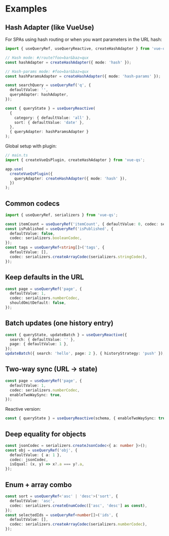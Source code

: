 # Examples

## Hash Adapter (like VueUse)

For SPAs using hash routing or when you want parameters in the URL hash:

```ts
import { useQueryRef, useQueryReactive, createHashAdapter } from 'vue-qs';

// Hash mode: #/route?foo=bar&baz=qux
const hashAdapter = createHashAdapter({ mode: 'hash' });

// Hash-params mode: #foo=bar&baz=qux
const hashParamsAdapter = createHashAdapter({ mode: 'hash-params' });

const searchQuery = useQueryRef('q', {
  defaultValue: '',
  queryAdapter: hashAdapter,
});

const { queryState } = useQueryReactive(
  {
    category: { defaultValue: 'all' },
    sort: { defaultValue: 'date' },
  },
  { queryAdapter: hashParamsAdapter }
);
```

Global setup with plugin:

```ts
// main.ts
import { createVueQsPlugin, createHashAdapter } from 'vue-qs';

app.use(
  createVueQsPlugin({
    queryAdapter: createHashAdapter({ mode: 'hash' }),
  })
);
```

## Common codecs

```ts
import { useQueryRef, serializers } from 'vue-qs';

const itemCount = useQueryRef('itemCount', { defaultValue: 0, codec: serializers.numberCodec });
const isPublished = useQueryRef('isPublished', {
  defaultValue: false,
  codec: serializers.booleanCodec,
});
const tags = useQueryRef<string[]>('tags', {
  defaultValue: [],
  codec: serializers.createArrayCodec(serializers.stringCodec),
});
```

## Keep defaults in the URL

```ts
const page = useQueryRef('page', {
  defaultValue: 1,
  codec: serializers.numberCodec,
  shouldOmitDefault: false,
});
```

## Batch updates (one history entry)

```ts
const { queryState, updateBatch } = useQueryReactive({
  search: { defaultValue: '' },
  page: { defaultValue: 1 },
});
updateBatch({ search: 'hello', page: 2 }, { historyStrategy: 'push' });
```

## Two‑way sync (URL -> state)

```ts
const page = useQueryRef('page', {
  defaultValue: 1,
  codec: serializers.numberCodec,
  enableTwoWaySync: true,
});
```

Reactive version:

```ts
const { queryState } = useQueryReactive(schema, { enableTwoWaySync: true });
```

## Deep equality for objects

```ts
const jsonCodec = serializers.createJsonCodec<{ a: number }>();
const obj = useQueryRef('obj', {
  defaultValue: { a: 1 },
  codec: jsonCodec,
  isEqual: (x, y) => x?.a === y?.a,
});
```

## Enum + array combo

```ts
const sort = useQueryRef<'asc' | 'desc'>('sort', {
  defaultValue: 'asc',
  codec: serializers.createEnumCodec(['asc', 'desc'] as const),
});
const selectedIds = useQueryRef<number[]>('ids', {
  defaultValue: [],
  codec: serializers.createArrayCodec(serializers.numberCodec),
});
```
